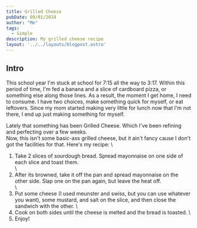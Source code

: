 ```yaml
---
title: Grilled Cheese
pubDate: 09/01/2024
author: "Me"
tags:
  - Simple
description: My grilled cheese recipe
layout: '../../layouts/blogpost.astro'
---
```


## **Intro**

This school year I'm stuck at school for 7:15 all the way to 3:17. Within this period of time, I'm fed a banana and a slice of cardboard pizza, or something else along those lines. As a result, the moment I get home, I need to consume. I have two choices, make something quick for myself, or eat leftovers. Since my mom started making very little for lunch now that I'm not there, I end up just making something for myself.  

Lately that something has been Grilled Cheese. Which I've been refining and perfecting over a few weeks. 
\
Now, this isn't some basic-ass grilled cheese, but it ain't fancy cause I don't got the facilities for that. Here's my recipe: 
\
  1. Take 2 slices of sourdough bread. Spread mayonnaise on one side of each slice and toast them.  
  \
  2. After its browned, take it off the pan and spread mayonnaise on the other side. Slap one on the pan again, but leave the heat off.  
  \
  3. Put some cheese (I used meunster and swiss, but you can use whatever you want), some mustard, and salt on the slice, and then close the sandwich with the other.
  \ 
  4. Cook on both sides until the cheese is melted and the bread is toasted. 
  \
  5. Enjoy! 

